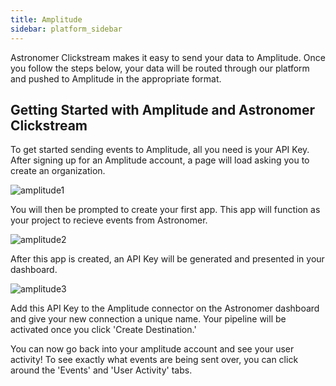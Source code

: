 ```yaml
---
title: Amplitude
sidebar: platform_sidebar
---
```


Astronomer Clickstream makes it easy to send your data to Amplitude. Once you follow the steps below, your data will be routed through our platform and pushed to Amplitude in the appropriate format. 

## Getting Started with Amplitude and Astronomer Clickstream

To get started sending events to Amplitude, all you need is your API Key. After signing up for an Amplitude account, a page will load asking you to create an organization.

![amplitude1](/1.0/assets/img/guides/streaming/clickstream/amplitude/amplitude1.png)

You will then be prompted to create your first app. This app will function as your project to recieve events from Astronomer.

![amplitude2](/1.0/assets/img/guides/streaming/clickstream/amplitude/amplitude2.png)

After this app is created, an API Key will be generated and presented in your dashboard. 

![amplitude3](/1.0/assets/img/guides/streaming/clickstream/amplitude/amplitude3.png)

Add this API Key to the Amplitude connector on the Astronomer dashboard and give your new connection a unique name. Your pipeline will be activated once you click 'Create Destination.'

You can now go back into your amplitude account and see your user activity! To see exactly what events are being sent over, you can click around the 'Events' and 'User Activity' tabs.




